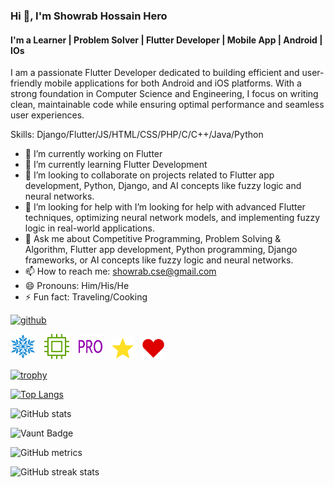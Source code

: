 ### Hi 👋, I'm Showrab Hossain Hero
#### I'm a Learner | Problem Solver | Flutter Developer | Mobile App | Android | IOs
I am a passionate Flutter Developer dedicated to building efficient and user-friendly mobile applications for both Android and iOS platforms. With a strong foundation in Computer Science and Engineering, I focus on writing clean, maintainable code while ensuring optimal performance and seamless user experiences.

Skills: Django/Flutter/JS/HTML/CSS/PHP/C/C++/Java/Python

- 🔭 I’m currently working on Flutter  
- 🌱 I’m currently learning Flutter Development 
- 👯 I’m looking to collaborate on projects related to Flutter app development, Python, Django, and AI concepts like fuzzy logic and neural networks. 
- 🤔 I’m looking for help with I’m looking for help with advanced Flutter techniques, optimizing neural network models, and implementing fuzzy logic in real-world applications. 
- 💬 Ask me about Competitive Programming, Problem Solving & Algorithm, Flutter app development, Python programming, Django frameworks, or AI concepts like fuzzy logic and neural networks. 
- 📫 How to reach me: showrab.cse@gmail.com
- 😄 Pronouns: Him/His/He 
- ⚡ Fun fact: Traveling/Cooking 


[<img src='https://cdn.jsdelivr.net/npm/simple-icons@3.0.1/icons/github.svg' alt='github' height='40'>](https://github.com/SHHero1)  

<a href='https://archiveprogram.github.com/'><img src='https://raw.githubusercontent.com/acervenky/animated-github-badges/master/assets/acbadge.gif' width='40' height='40'></a> <a href='https://docs.github.com/en/developers'><img src='https://raw.githubusercontent.com/acervenky/animated-github-badges/master/assets/devbadge.gif' width='40' height='40'></a> <a href='https://github.com/pricing'><img src='https://raw.githubusercontent.com/acervenky/animated-github-badges/master/assets/pro.gif' width='40' height='40'></a> <a href='https://stars.github.com/'><img src='https://raw.githubusercontent.com/acervenky/animated-github-badges/master/assets/starbadge.gif' width='35' height='35'></a> <a href='https://docs.github.com/en/github/supporting-the-open-source-community-with-github-sponsors'><img src='https://raw.githubusercontent.com/acervenky/animated-github-badges/master/assets/sponsorbadge.gif' width='35' height='35'></a> 

[![trophy](https://github-profile-trophy.vercel.app/?username=SHHero1)](https://github.com/ryo-ma/github-profile-trophy)

[![Top Langs](https://github-readme-stats.vercel.app/api/top-langs/?username=SHHero1)](https://github.com/anuraghazra/github-readme-stats)

![GitHub stats](https://github-readme-stats.vercel.app/api?username=SHHero1&show_icons=true&count_private=true)  

![Vaunt Badge](https://api.vaunt.dev/v1/github/entities/SHHero1/contributions?format=svg&private=true)  

![GitHub metrics](https://metrics.lecoq.io/SHHero1)  

![GitHub streak stats](https://streak-stats.demolab.com/?user=SHHero1)  

